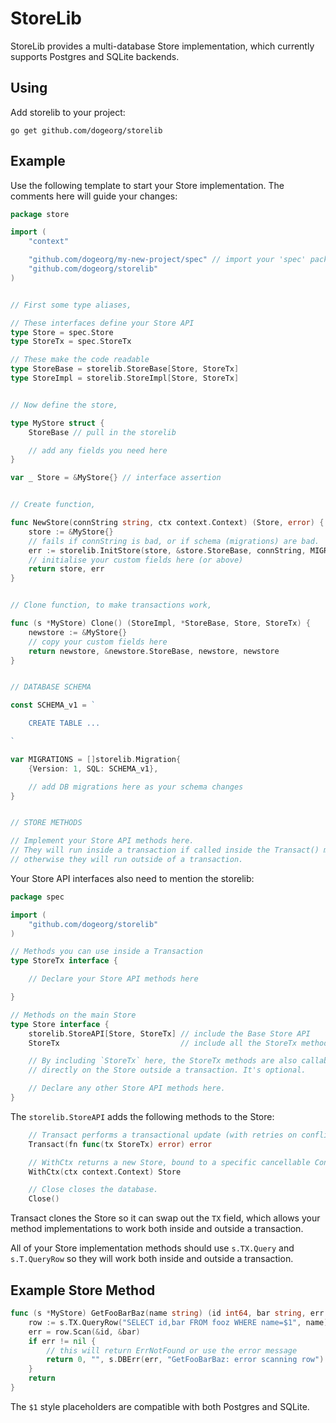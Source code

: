 # StoreLib

StoreLib provides a multi-database Store implementation, which currently
supports Postgres and SQLite backends.

## Using

Add storelib to your project:

```
go get github.com/dogeorg/storelib
```

## Example

Use the following template to start your Store implementation.
The comments here will guide your changes:

```go
package store

import (
	"context"

	"github.com/dogeorg/my-new-project/spec" // import your 'spec' package, see below
	"github.com/dogeorg/storelib"
)


// First some type aliases,

// These interfaces define your Store API
type Store = spec.Store
type StoreTx = spec.StoreTx

// These make the code readable
type StoreBase = storelib.StoreBase[Store, StoreTx]
type StoreImpl = storelib.StoreImpl[Store, StoreTx]


// Now define the store,

type MyStore struct {
	StoreBase // pull in the storelib

    // add any fields you need here
}

var _ Store = &MyStore{} // interface assertion


// Create function,

func NewStore(connString string, ctx context.Context) (Store, error) {
	store := &MyStore{}
    // fails if connString is bad, or if schema (migrations) are bad.
	err := storelib.InitStore(store, &store.StoreBase, connString, MIGRATIONS, ctx)
    // initialise your custom fields here (or above)
	return store, err
}


// Clone function, to make transactions work,

func (s *MyStore) Clone() (StoreImpl, *StoreBase, Store, StoreTx) {
	newstore := &MyStore{}
    // copy your custom fields here
	return newstore, &newstore.StoreBase, newstore, newstore
}


// DATABASE SCHEMA

const SCHEMA_v1 = `

    CREATE TABLE ...

`

var MIGRATIONS = []storelib.Migration{
	{Version: 1, SQL: SCHEMA_v1},

    // add DB migrations here as your schema changes
}


// STORE METHODS

// Implement your Store API methods here.
// They will run inside a transaction if called inside the Transact() method,
// otherwise they will run outside of a transaction.
```

Your Store API interfaces also need to mention the storelib:

```go
package spec

import (
	"github.com/dogeorg/storelib"
)

// Methods you can use inside a Transaction
type StoreTx interface {

	// Declare your Store API methods here

}

// Methods on the main Store
type Store interface {
	storelib.StoreAPI[Store, StoreTx] // include the Base Store API
	StoreTx                           // include all the StoreTx methods

    // By including `StoreTx` here, the StoreTx methods are also callable
    // directly on the Store outside a transaction. It's optional.

    // Declare any other Store API methods here.
}

```

The `storelib.StoreAPI` adds the following methods to the Store:

```go
	// Transact performs a transactional update (with retries on conflict)
	Transact(fn func(tx StoreTx) error) error

	// WithCtx returns a new Store, bound to a specific cancellable Context
	WithCtx(ctx context.Context) Store

	// Close closes the database.
	Close()
```

Transact clones the Store so it can swap out the `TX` field, which allows
your method implementations to work both inside and outside a transaction.

All of your Store implementation methods should use `s.TX.Query` and `s.T.QueryRow`
so they will work both inside and outside a transaction.


## Example Store Method

```go
func (s *MyStore) GetFooBarBaz(name string) (id int64, bar string, err error) {
	row := s.TX.QueryRow("SELECT id,bar FROM fooz WHERE name=$1", name)
	err = row.Scan(&id, &bar)
	if err != nil {
		// this will return ErrNotFound or use the error message
		return 0, "", s.DBErr(err, "GetFooBarBaz: error scanning row")
	}
	return
}
```

The `$1` style placeholders are compatible with both Postgres and SQLite.
